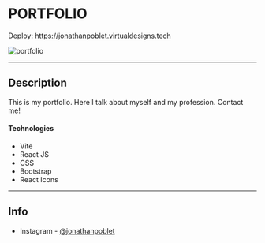 # PORTFOLIO

Deploy: https://jonathanpoblet.virtualdesigns.tech

![portfolio](https://github.com/user-attachments/assets/f6450bcf-6e2d-45c5-9f8e-077168d9aa91)


---

## Description

This is my portfolio. Here I talk about myself and my profession. Contact me! 

#### Technologies

- Vite
- React JS
- CSS
- Bootstrap
- React Icons

---

## Info

- Instagram - [@jonathanpoblet](https://www.instagram.com/jonathan_poblet/)
